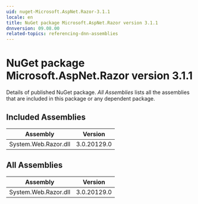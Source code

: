 ```yaml
---
uid: nuget-Microsoft.AspNet.Razor-3.1.1
locale: en
title: NuGet package Microsoft.AspNet.Razor version 3.1.1
dnnversion: 09.08.00
related-topics: referencing-dnn-assemblies
---
```


# NuGet package Microsoft.AspNet.Razor version 3.1.1
Details of published NuGet package.
*All Assemblies* lists all the assemblies that are included in this package or any dependent package.

## Included Assemblies

|Assembly|Version|
|---|---|
|System.Web.Razor.dll|3.0.20129.0|

## All Assemblies

|Assembly|Version|
|---|---|
|System.Web.Razor.dll|3.0.20129.0|

